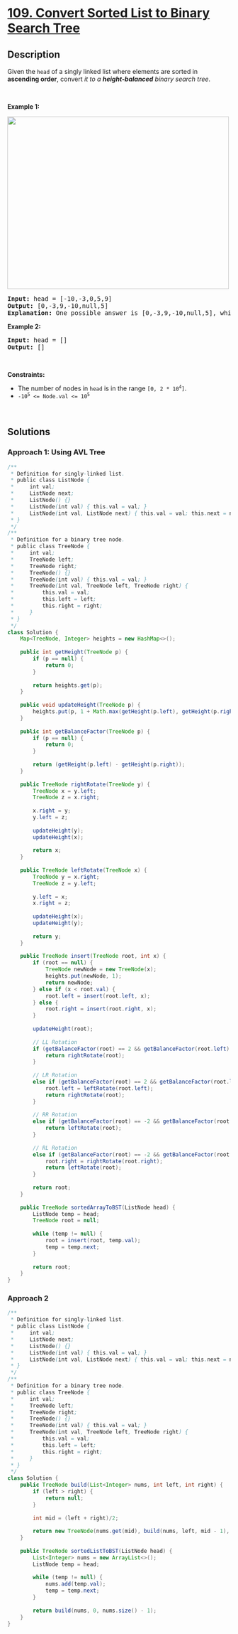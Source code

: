 # [109. Convert Sorted List to Binary Search Tree](https://leetcode.com/problems/convert-sorted-list-to-binary-search-tree)

## Description

<p>Given the <code>head</code> of a singly linked list where elements are sorted in <strong>ascending order</strong>, convert <em>it to a </em><span data-keyword="height-balanced"><strong><em>height-balanced</em></strong></span> <em>binary search tree</em>.</p>
<p>&nbsp;</p>

<p><strong class="example">Example 1:</strong></p>
<img alt="" src="https://fastly.jsdelivr.net/gh/doocs/leetcode@main/solution/0100-0199/0109.Convert%20Sorted%20List%20to%20Binary%20Search%20Tree/images/linked.jpg" style="width: 500px; height: 388px;" />
<pre>
<strong>Input:</strong> head = [-10,-3,0,5,9]
<strong>Output:</strong> [0,-3,9,-10,null,5]
<strong>Explanation:</strong> One possible answer is [0,-3,9,-10,null,5], which represents the shown height balanced BST.
</pre>

<p><strong class="example">Example 2:</strong></p>
<pre>
<strong>Input:</strong> head = []
<strong>Output:</strong> []
</pre>
<p>&nbsp;</p>

<p><strong>Constraints:</strong></p>
<ul>
    <li>The number of nodes in <code>head</code> is in the range <code>[0, 2 * 10<sup>4</sup>]</code>.</li>
    <li><code>-10<sup>5</sup> &lt;= Node.val &lt;= 10<sup>5</sup></code></li>
</ul>
<p>&nbsp;</p>

## Solutions

### **Approach 1: Using AVL Tree**

```java
/**
 * Definition for singly-linked list.
 * public class ListNode {
 *     int val;
 *     ListNode next;
 *     ListNode() {}
 *     ListNode(int val) { this.val = val; }
 *     ListNode(int val, ListNode next) { this.val = val; this.next = next; }
 * }
 */
/**
 * Definition for a binary tree node.
 * public class TreeNode {
 *     int val;
 *     TreeNode left;
 *     TreeNode right;
 *     TreeNode() {}
 *     TreeNode(int val) { this.val = val; }
 *     TreeNode(int val, TreeNode left, TreeNode right) {
 *         this.val = val;
 *         this.left = left;
 *         this.right = right;
 *     }
 * }
 */
class Solution {
    Map<TreeNode, Integer> heights = new HashMap<>();
    
    public int getHeight(TreeNode p) {
        if (p == null) {
            return 0;
        }
        
        return heights.get(p);
    }
    
    public void updateHeight(TreeNode p) {
        heights.put(p, 1 + Math.max(getHeight(p.left), getHeight(p.right)));
    }
    
    public int getBalanceFactor(TreeNode p) {
        if (p == null) {
            return 0;
        }
        
        return (getHeight(p.left) - getHeight(p.right));
    }
    
    public TreeNode rightRotate(TreeNode y) {  
        TreeNode x = y.left;
        TreeNode z = x.right;
        
        x.right = y;
        y.left = z;
        
        updateHeight(y);
        updateHeight(x);
        
        return x;
    }  
    
    public TreeNode leftRotate(TreeNode x) {  
        TreeNode y = x.right;
        TreeNode z = y.left;
        
        y.left = x;
        x.right = z;
        
        updateHeight(x);
        updateHeight(y);
        
        return y;
    }  
    
    public TreeNode insert(TreeNode root, int x) {
        if (root == null) {
            TreeNode newNode = new TreeNode(x);
            heights.put(newNode, 1);
            return newNode;
        } else if (x < root.val) {
            root.left = insert(root.left, x);
        } else {
            root.right = insert(root.right, x);
        }
        
        updateHeight(root);
        
        // LL Rotation
        if (getBalanceFactor(root) == 2 && getBalanceFactor(root.left) == 1) {
            return rightRotate(root);
        }
        
        // LR Rotation
        else if (getBalanceFactor(root) == 2 && getBalanceFactor(root.left) == -1) {
            root.left = leftRotate(root.left);
            return rightRotate(root);
        }
        
        // RR Rotation
        else if (getBalanceFactor(root) == -2 && getBalanceFactor(root.right) == -1) {
            return leftRotate(root);
        }
        
        // RL Rotation
        else if (getBalanceFactor(root) == -2 && getBalanceFactor(root.right) == 1) {
            root.right = rightRotate(root.right);
            return leftRotate(root);
        }
        
        return root;
    }
    
    public TreeNode sortedArrayToBST(ListNode head) {
        ListNode temp = head;
        TreeNode root = null;
        
        while (temp != null) {
            root = insert(root, temp.val);
            temp = temp.next;
        }
        
        return root;
    }
}
```

### **Approach 2**

```java
/**
 * Definition for singly-linked list.
 * public class ListNode {
 *     int val;
 *     ListNode next;
 *     ListNode() {}
 *     ListNode(int val) { this.val = val; }
 *     ListNode(int val, ListNode next) { this.val = val; this.next = next; }
 * }
 */
/**
 * Definition for a binary tree node.
 * public class TreeNode {
 *     int val;
 *     TreeNode left;
 *     TreeNode right;
 *     TreeNode() {}
 *     TreeNode(int val) { this.val = val; }
 *     TreeNode(int val, TreeNode left, TreeNode right) {
 *         this.val = val;
 *         this.left = left;
 *         this.right = right;
 *     }
 * }
 */
class Solution {
    public TreeNode build(List<Integer> nums, int left, int right) {
        if (left > right) {
            return null;
        }
        
        int mid = (left + right)/2;
        
        return new TreeNode(nums.get(mid), build(nums, left, mid - 1), build(nums, mid + 1, right));
    }
    
    public TreeNode sortedListToBST(ListNode head) {
        List<Integer> nums = new ArrayList<>();
        ListNode temp = head;
        
        while (temp != null) {
            nums.add(temp.val);
            temp = temp.next;
        }
        
        return build(nums, 0, nums.size() - 1);
    }
}
```

<!-- tabs:end -->